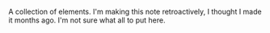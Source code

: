 A collection of elements.
I'm making this note retroactively, I thought I made it months ago. I'm not sure what all to put here.
